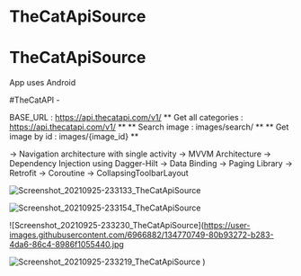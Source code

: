 # TheCatApiSource
# TheCatApiSource
App uses Android 


#TheCatAPI -

BASE_URL : https://api.thecatapi.com/v1/
 ** Get all categories : https://api.thecatapi.com/v1/ **
 ** Search image  : images/search/ **
 ** Get image by id : images/{image_id} **

-> Navigation architecture with single activity 
-> MVVM Architecture 
-> Dependency Injection using Dagger-Hilt 
-> Data Binding 
-> Paging Library 
-> Retrofit 
-> Coroutine
-> CollapsingToolbarLayout


![Screenshot_20210925-233133_TheCatApiSource](https://user-images.githubusercontent.com/6966882/134770630-19f554d4-4767-4366-a3c6-42b4d8e0edb4.jpeg)

![Screenshot_20210925-233154_TheCatApiSource](https://user-images.githubusercontent.com/6966882/134770677-a144d166-e00b-4c80-98f2-a457c5fc0c3b.jpg)


![Screenshot_20210925-233230_TheCatApiSource](https://user-images.githubusercontent.com/6966882/134770749-80b93272-b283-4da6-86c4-8986f1055440.jpg

![Screenshot_20210925-233219_TheCatApiSource](https://user-images.githubusercontent.com/6966882/134770758-175213d4-0784-46ff-a633-32f63107cc89.jpg)
)
